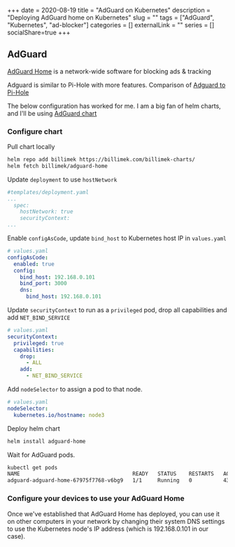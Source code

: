 +++ 
date = 2020-08-19
title = "AdGuard on Kubernetes"
description = "Deploying AdGuard home on Kubernetes"
slug = "" 
tags = ["AdGuard", "Kubernetes", "ad-blocker"]
categories = []
externalLink = ""
series = []
socialShare=true
+++

## AdGuard

[AdGuard Home](https://github.com/AdguardTeam/AdGuardHome/) is a network-wide software for blocking ads & tracking

Adguard is similar to Pi-Hole with more features. Comparison of [Adguard to Pi-Hole](https://github.com/AdguardTeam/AdGuardHome#how-does-adguard-home-compare-to-pi-hole)

The below configuration has worked for me. I am a big fan of helm charts, and I'll be using [AdGuard chart](https://github.com/billimek/billimek-charts/tree/master/charts/adguard-home)

### Configure chart

Pull chart locally

```bash
helm repo add billimek https://billimek.com/billimek-charts/
helm fetch billimek/adguard-home
```

Update `deployment` to use `hostNetwork`

```yaml
#templates/deployment.yaml
...
  spec:
    hostNetwork: true
    securityContext:
...
```

Enable `configAsCode`, update `bind_host` to Kubernetes host IP in `values.yaml`

```yaml
# values.yaml
configAsCode:
  enabled: true
  config:
    bind_host: 192.168.0.101
    bind_port: 3000
    dns:
      bind_host: 192.168.0.101
```

Update `securityContext` to run as a `privileged` pod, drop all capabilities and add `NET_BIND_SERVICE`

```yaml
# values.yaml
securityContext:
  privileged: true
  capabilities:
    drop:
      - ALL
    add:
      - NET_BIND_SERVICE
```

Add `nodeSelector` to assign a pod to that node.

```yaml
# values.yaml
nodeSelector:
  kubernetes.io/hostname: node3
```

Deploy helm chart

```bash
helm install adguard-home
```

Wait for AdGuard pods.

```bash
kubectl get pods
NAME                                    READY   STATUS    RESTARTS   AGE
adguard-adguard-home-67975f7768-v6bg9   1/1     Running   0          43h
```

### Configure your devices to use your AdGuard Home

Once we've established that AdGuard Home has deployed, you can use it on other computers in your network by changing their system DNS settings to use the Kubernetes node's IP address (which is 192.168.0.101 in our case).
